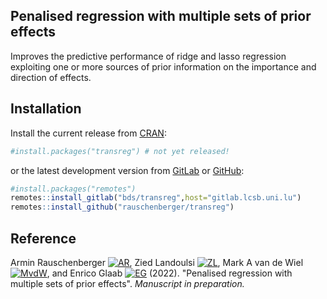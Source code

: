
<!--
[![Travis-CI Build
Status](https://travis-ci.org/rauschenberger/transreg.svg)](https://travis-ci.com/rauschenberger/transreg)
[![AppVeyor build
status](https://ci.appveyor.com/api/projects/status/github/rauschenberger/transreg?svg=true)](https://ci.appveyor.com/project/rauschenberger/transreg)
[![Coverage
Status](https://codecov.io/github/rauschenberger/transreg/coverage.svg?branch=master)](https://codecov.io/github/rauschenberger/transreg)
-->

## Penalised regression with multiple sets of prior effects

Improves the predictive performance of ridge and lasso regression exploiting one or more sources of prior information on the importance and direction of effects.

## Installation

Install the current release from
[CRAN](https://CRAN.R-project.org/package=transreg):

``` r
#install.packages("transreg") # not yet released!
```

or the latest development version from [GitLab](https://gitlab.lcsb.uni.lu/bds/transreg) or
[GitHub](https://github.com/rauschenberger/transreg):

``` r
#install.packages("remotes")
remotes::install_gitlab("bds/transreg",host="gitlab.lcsb.uni.lu")
remotes::install_github("rauschenberger/transreg")
```

## Reference

Armin Rauschenberger 
[![AR](https://info.orcid.org/wp-content/uploads/2019/11/orcid_16x16.png)](https://orcid.org/0000-0001-6498-4801),
Zied Landoulsi
[![ZL](https://info.orcid.org/wp-content/uploads/2019/11/orcid_16x16.png)](https://orcid.org/0000-0002-2327-3904),
Mark A van de Wiel 
[![MvdW](https://info.orcid.org/wp-content/uploads/2019/11/orcid_16x16.png)](https://orcid.org/0000-0003-4780-8472),
and Enrico Glaab
[![EG](https://info.orcid.org/wp-content/uploads/2019/11/orcid_16x16.png)](https://orcid.org/0000-0003-3977-7469) (2022). "Penalised regression with multiple sets of prior effects". *Manuscript in preparation.*

<!--
[![CRAN
version](https://www.r-pkg.org/badges/version/transreg)](https://CRAN.R-project.org/package=transreg)
[![CRAN RStudio mirror
downloads](https://cranlogs.r-pkg.org/badges/transreg)](https://CRAN.R-project.org/package=transreg)
[![Total CRAN
downloads](https://cranlogs.r-pkg.org/badges/grand-total/transreg)](https://CRAN.R-project.org/package=transreg)
-->
